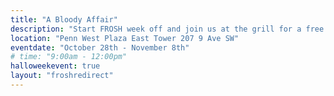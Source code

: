 ```yaml
---
title: "A Bloody Affair"
description: "Start FROSH week off and join us at the grill for a free pancake breakfast at Tonken Plaza (courtyard in front of the Engineering Building)! Pancakes and syrup will be provided! While supplies last."
location: "Penn West Plaza East Tower 207 9 Ave SW"
eventdate: "October 28th - November 8th"
# time: "9:00am - 12:00pm"
halloweekevent: true
layout: "froshredirect"
---
```

